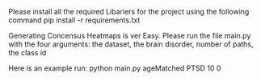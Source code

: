 Please install all the required Libariers for the project using the following command
       pip install -r requirements.txt 

Generating Concensus Heatmaps is ver Easy. Please run the file main.py with the four arguments: the dataset, the brain disorder, number of paths, the class id

Here is an example run:
	python main.py ageMatched PTSD 10 0

